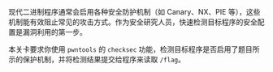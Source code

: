 现代二进制程序通常会启用各种安全防护机制（如 Canary、NX、PIE 等），这些机制能有效阻止常见的攻击方式。作为安全研究人员，快速检测目标程序的安全配置是漏洞利用的第一步。

本关卡要求你使用 `pwntools` 的 `checksec` 功能，检测目标程序是否启用了题目所示的保护机制，并将检测结果提交给程序来读取 `/flag`。
